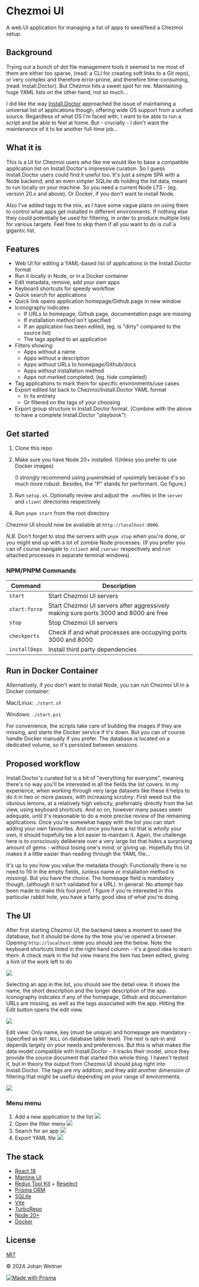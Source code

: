 # Chezmoi UI

A web UI application for managing a list of apps to seed/feed a Chezmoi setup.



## Background

Trying out a bunch of dot file management tools it seemed to me most of them are either too sparse, (read: a CLI for creating soft links to a Git repo), or very complex and therefore error-prone, and therefore time-consuming, (read: Install.Doctor). But Chezmoi hits a sweet spot for me. Maintaining huge YAML lists on the other hand, not so much...

I did like the way [Install.Doctor](https://github.com/megabyte-labs/install.doctor) approached the issue of maintaining a universal list of applications though, offering wide OS support from a unified source. Regardless of what OS I'm faced with, I want to be able to run a script and be able to feel at home. But - crucially - I don't want the maintenance of it to be another full-time job...



## What it is

This is a UI for Chezmoi users who like me would like to base a compatible application list on Install.Doctor's impressive curation. So I guess Install.Doctor users could find it useful too. It's just a simple SPA with a Node backend, and an even simpler SQLite db holding the list data, meant to run locally on your machine. So you need a current Node LTS - (eg. version 20.x and above). Or Docker, if you don't want to install Node.

Also I've added tags to the mix, as I have some vague plans on using them to control what apps get installed in different environments. If nothing else they could potentially be used for filtering, in order to produce multiple lists for various targets. Feel free to skip them if all you want to do is cull a gigantic list.



## Features

- Web UI for editing a YAML-based list of applications in the Install.Doctor format
- Run it locally in Node, or in a Docker container
- Edit metadata, remove, add your own apps
- Keyboard shortcuts for speedy workflow
- Quick search for applications
- Quick link opens application homepage/Github page in new window
- Iconography indicates
  - If URLs to homepage, Github page, documentation page are missing
  - If installation method isn't specified
  - If an application has been edited, (eg. is "dirty" compared to the source list)
  - The tags applied to an application
- Filters showing:
  - Apps without a name
  - Apps without a description
  - Apps without URLs to homepage/Github/docs
  - Apps without installation method
  - Apps not marked completed; (eg. hide completed)
- Tag applications to mark them for specific environments/use cases
- Export edited list back to Chezmoi/Install.Doctor YAML format
  - In its entirety
  - Or filtered on the tags of your choosing
- Export group structure in Install.Doctor format. (Combine with the above to have a complete Install.Doctor "playbook")



## Get started

1. Clone this repo

1. Make sure you have Node 20+ installed. (Unless you prefer to use Docker images)

   (I strongly recommend using `pnpm`instead of `npm`simply because it's so much more robust. Besides, the "P" stands for performant. Go figure.)

1. Run `setup.sh`. Optionally review and adjust the `.env`files in the `server` and `client` directories respectively

1. Run `pnpm start` from the root directory

Chezmoi UI should now be available at `http://localhost:8000`.

*N.B.* Don't forget to stop the servers with `pnpm stop` when you're done, or you might end up with a lot of zombie Node processes. (If you prefer you can of course navigate to `/client` and `/server` respectively and run attached processes in separate terminal windows).

### NPM/PNPM Commands
| Command       | Description                                                  |
| ------------- | ------------------------------------------------------------ |
| `start`       | Start Chezmoi UI servers                                     |
| `start:force` | Start Chezmoi UI servers after aggressively making sure ports 3000 and 8000 are free |
| `stop`        | Stop Chezmoi UI servers                                      |
| `checkports`  | Check if and what processes are occupying ports 3000 and 8000 |
| `installDeps` | Install third party dependencies                             |



## Run in Docker Container

Alternatively, if you don't want to install Node, you can run Chezmoi UI in a Docker container:

Mac/Linux:
```./start.sh```

Windows:
```./start.ps1```

For convenience, the scripts take care of building the images if they are missing, and starts the Docker service if it's down. But you can of course handle Docker manually if you prefer. The database is located on a dedicated volume, so it's persisted between sessions.



## Proposed workflow

Install.Doctor's curated list is a bit of "everything for everyone", meaning there's no way you'll be interested in all the fields the list covers. In my experience, when working through very large datasets like these it helps to do it in two or more passes, with increasing scrutiny: First weed out the obvious lemons, at a relatively high velocity, preferrably directly from the list view, using keyboard shortcuts. And so on, however many passes seem adequate, until it's reasonable to do a more precise review of the remaining applications. Once you're somewhat happy with the list you can start adding your own favourites. And once you have a list that is wholly your own, it should hopefully be a lot easier to maintain it. Again, the challenge here is to consciously deliberate over a very large list that hides a surprising amount of gems - without losing one's mind, or giving up.  Hopefully this UI makes it a little easier than reading through the YAML file...

It's up to you how you value the metadata though: Functionally there is no need to fill in the empty fields, (unless name or installation method is missing). But you have the choice. The homepage field is mandatory though, (although it isn't validated for a URL). In general: No attempt has been made to make this fool proof. I figure if you're interested in this particular rabbit hole, you have a fairly good idea of what you're doing.



## The UI

After first starting Chezmoi UI, the backend takes a moment to seed the database, but it should be done by the time you've opened a browser. Opening `http://localhost:8000` you should see the below. Note the keyboard shortcuts listed in the right hand column - it's a good idea to learn them. A check mark in the list view means the item has been edited, giving a hint of the work left to do

![](./assets/start.png)

Selecting an app in the list, you should see the detail view. It shows the name, the short description and the longer description of the app. Iconography indicates if any of the homepage, Github and documentation URLs are missing, as well as the tags associated with the app.  Hitting the Edit button opens the edit view.

![](./assets/app-selection.png)

Edit view: Only name, key (must be unique) and homepage are mandatory - (specified as `NOT_NULL` on database table level). The rest is opt-in and depends largely on your needs and preferences. But this is what makes the data model compatible with Install.Doctor - it tracks their model, since they provide the source document that started this whole thing. I haven't tested it, but in theory the output from Chezmoi UI should plug right into Install.Doctor. The tags are my addition, and they add another dimension of filtering that might be useful depending on your range of environments.

![](./assets/edit-view.png)

### Menu menu

1. Add a new application to the list
   ![](./assets/menu-add-new-app.png)
2. Open the filter menu
   ![](./assets/menu-open-filter-menu.png)
3. Search for an app
   ![](./assets/menu-free-text.png)
4. Export YAML file
   ![](./assets/menu-yaml-export.png)



## The stack

- [React 18](https://react.dev/)
- [Mantine UI](https://mantine.dev/)
- [Redux Tool Kit](https://redux-toolkit.js.org/) + [Reselect](https://reselect.js.org/)
- [Prisma ORM](https://www.prisma.io/)
- [SQLite](https://www.sqlite.org/)
- [Vite](https://vitest.dev/)
- [TurboRepo](https://turbo.build/)
- [Node 20+](https://nodejs.org/) 
- [Docker](https://www.docker.com/) 



## License

[MIT](https://opensource.org/license/MIT)

© 2024 Johan Weitner


[![Made with Prisma](http://made-with.prisma.io/dark.svg)](https://prisma.io)